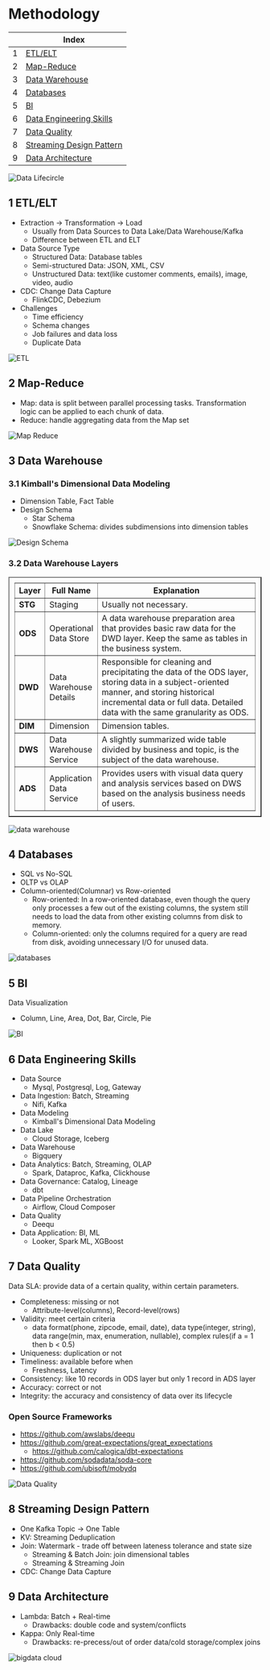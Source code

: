 # Methodology

| |Index|
|---|---|
|1|[ETL/ELT](#etl)|
|2|[Map-Reduce](#mr)|
|3|[Data Warehouse](#dw)|
|4|[Databases](#db)|
|5|[BI](#bi)|
|6|[Data Engineering Skills](#de)|
|7|[Data Quality](#quality)|
|8|[Streaming Design Pattern](#streaming)|
|9|[Data Architecture](#architecture)|

![Data Lifecircle](https://github.com/barneywill/bigdata_demo/blob/main/imgs/data_lifecircle.jpg)

## <a id='etl'></a>1 ETL/ELT
- Extraction -> Transformation -> Load
  - Usually from Data Sources to Data Lake/Data Warehouse/Kafka
  - Difference between ETL and ELT
- Data Source Type
  - Structured Data: Database tables
  - Semi-structured Data: JSON, XML, CSV
  - Unstructured Data: text(like customer comments, emails), image, video, audio
- CDC: Change Data Capture
  - FlinkCDC, Debezium
- Challenges
  - Time efficiency
  - Schema changes
  - Job failures and data loss
  - Duplicate Data

![ETL](https://github.com/barneywill/bigdata_demo/blob/main/imgs/etl.jpg)

## <a id='mr'></a>2 Map-Reduce
- Map: data is split between parallel processing tasks. Transformation logic can be applied to each chunk of data.
- Reduce: handle aggregating data from the Map set

![Map Reduce](https://github.com/barneywill/bigdata_demo/blob/main/imgs/mr.jpg)

## <a id='dw'></a>3 Data Warehouse

### 3.1 Kimball's Dimensional Data Modeling
- Dimension Table, Fact Table
- Design Schema
  - Star Schema
  - Snowflake Schema: divides subdimensions into dimension tables

![Design Schema](https://github.com/barneywill/bigdata_demo/blob/main/imgs/design_schema.jpg)

### 3.2 Data Warehouse Layers

<table border="2" style="width:100%; padding: 10px;">
    <tr style="height:30px;"><th style="width:5%;text-align: center;">Layer</th><th style="width:20%;text-align: center;">Full Name</th><th style="text-align: center;">Explanation</th></tr>
    <tr><td style="font-weight:bold;">STG</td><td>Staging</td><td>Usually not necessary.</td></tr>
    <tr><td style="font-weight:bold;">ODS</td><td>Operational Data Store</td><td>A data warehouse preparation area that provides basic raw data for the DWD layer. Keep the same as tables in the business system.</td></tr>
    <tr><td style="font-weight:bold;">DWD</td><td>Data Warehouse Details</td><td>Responsible for cleaning and precipitating the data of the ODS layer, storing data in a subject-oriented manner, and storing historical incremental data or full data. Detailed data with the same granularity as ODS.</td></tr>
    <tr><td style="font-weight:bold;">DIM</td><td>Dimension</td><td>Dimension tables.</td></tr>
    <tr><td style="font-weight:bold;">DWS</td><td>Data Warehouse Service</td><td>A slightly summarized wide table divided by business and topic, is the subject of the data warehouse.</td></tr>
    <tr><td style="font-weight:bold;">ADS</td><td>Application Data Service</td><td>Provides users with visual data query and analysis services based on DWS based on the analysis business needs of users. </td></tr>
</table>

![data warehouse](https://github.com/barneywill/bigdata_demo/blob/main/imgs/data_warehouse.jpeg)

## <a id='db'></a>4 Databases
- SQL vs No-SQL
- OLTP vs OLAP
- Column-oriented(Columnar) vs Row-oriented
  - Row-oriented: In a row-oriented database, even though the query only processes a few out of the existing columns, the system still needs to load the data from other existing columns from disk to memory. 
  - Column-oriented: only the columns required for a query are read from disk, avoiding unnecessary I/O for unused data.

![databases](https://github.com/barneywill/bigdata_demo/blob/main/imgs/databases.jpeg)


## <a id='bi'></a>5 BI
Data Visualization
- Column, Line, Area, Dot, Bar, Circle, Pie

![BI](https://github.com/barneywill/bigdata_demo/blob/main/imgs/bi_charts.jpeg)

## <a id='de'></a>6 Data Engineering Skills
- Data Source
  - Mysql, Postgresql, Log, Gateway
- Data Ingestion: Batch, Streaming
  - Nifi, Kafka
- Data Modeling
  - Kimball's Dimensional Data Modeling
- Data Lake
  - Cloud Storage, Iceberg
- Data Warehouse
  - Bigquery
- Data Analytics: Batch, Streaming, OLAP
  - Spark, Dataproc, Kafka, Clickhouse
- Data Governance: Catalog, Lineage
  - dbt
- Data Pipeline Orchestration
  - Airflow, Cloud Composer
- Data Quality
  - Deequ
- Data Application: BI, ML
  - Looker, Spark ML, XGBoost

## <a id='quality'></a> 7 Data Quality
Data SLA: provide data of a certain quality, within certain parameters.
- Completeness: missing or not
  - Attribute-level(columns), Record-level(rows)
- Validity: meet certain criteria
  - data format(phone, zipcode, email, date), data type(integer, string), data range(min, max, enumeration, nullable), complex rules(if a = 1 then b < 0.5)
- Uniqueness: duplication or not
- Timeliness: available before when
  - Freshness, Latency
- Consistency: like 10 records in ODS layer but only 1 record in ADS layer
- Accuracy: correct or not
- Integrity: the accuracy and consistency of data over its lifecycle

### Open Source Frameworks
- https://github.com/awslabs/deequ
- https://github.com/great-expectations/great_expectations
  - https://github.com/calogica/dbt-expectations
- https://github.com/sodadata/soda-core
- https://github.com/ubisoft/mobydq
  
![Data Quality](https://github.com/barneywill/bigdata_demo/blob/main/imgs/data_quality.jpg)

## <a id='streaming'></a> 8 Streaming Design Pattern
- One Kafka Topic -> One Table
- KV: Streaming Deduplication
- Join: Watermark - trade off between lateness tolerance and state size
  - Streaming & Batch Join: join dimensional tables
  - Streaming & Streaming Join
- CDC: Change Data Capture

## <a id='architecture'></a> 9 Data Architecture
- Lambda: Batch + Real-time
  - Drawbacks: double code and system/conflicts
- Kappa: Only Real-time
  - Drawbacks: re-precess/out of order data/cold storage/complex joins

![bigdata cloud](https://github.com/barneywill/bigdata_demo/blob/main/imgs/bigdata_cloud.jpg)
